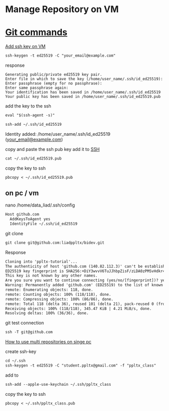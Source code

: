 # Manage Repository on VM
# [Git commands](https://git-scm.com/docs)


[Add ssh key on VM](https://docs.github.com/en/authentication/connecting-to-github-with-ssh/generating-a-new-ssh-key-and-adding-it-to-the-ssh-agent)
```dtd
ssh-keygen -t ed25519 -C "your_email@example.com"
```
response
```
Generating public/private ed25519 key pair.
Enter file in which to save the key (/home/user_name/.ssh/id_ed25519): 
Enter passphrase (empty for no passphrase): 
Enter same passphrase again: 
Your identification has been saved in /home/user_name/.ssh/id_ed25519
Your public key has been saved in /home/user_name/.ssh/id_ed25519.pub
```
add the key to the ssh
```dtd
eval "$(ssh-agent -s)"
```
```dtd
ssh-add ~/.ssh/id_ed25519
```
Identity added: /home/user_name/.ssh/id_ed25519 (your_email@example.com)


copy and paste the ssh pub key
add it to [SSH](https://github.com/settings/ssh/new)
```dtd
cat ~/.ssh/id_ed25519.pub
```
copy the key to ssh
```dtd
pbcopy < ~/.ssh/id_ed25519.pub
```

## on pc / vm
nano /home/data_liad/.ssh/config 
```dtd
Host github.com
  AddKeysToAgent yes
  IdentityFile ~/.ssh/id_ed25519
```
git clone 
```dtd
git clone git@github.com:liadppltx/bidev.git
```
Response
```dtd
Cloning into 'ppltx-tutorial'...
The authenticity of host 'github.com (140.82.112.3)' can't be established.
ED25519 key fingerprint is SHA256:+DiY3wvvV6TuJJhbpZisF/zLDA0zPMSvHdkr4UvCOqU.
This key is not known by any other names.
Are you sure you want to continue connecting (yes/no/[fingerprint])? yes
Warning: Permanently added 'github.com' (ED25519) to the list of known hosts.
remote: Enumerating objects: 118, done.
remote: Counting objects: 100% (118/118), done.
remote: Compressing objects: 100% (86/86), done.
remote: Total 118 (delta 36), reused 101 (delta 21), pack-reused 0 (from 0)
Receiving objects: 100% (118/118), 345.47 KiB | 4.21 MiB/s, done.
Resolving deltas: 100% (36/36), done.
```


git test connection
```dtd
ssh -T git@github.com
```

[How to use multi repositories on singe pc](https://gist.github.com/rahularity/86da20fe3858e6b311de068201d279e3)

create ssh-key
```dtd
cd ~/.ssh
ssh-keygen -t ed25519 -C "student.ppltx@gmail.com" -f "ppltx_class"
```
add to 
```dtd
ssh-add --apple-use-keychain ~/.ssh/ppltx_class
```
copy the key to ssh
```dtd
pbcopy < ~/.ssh/ppltx_class.pub
```
